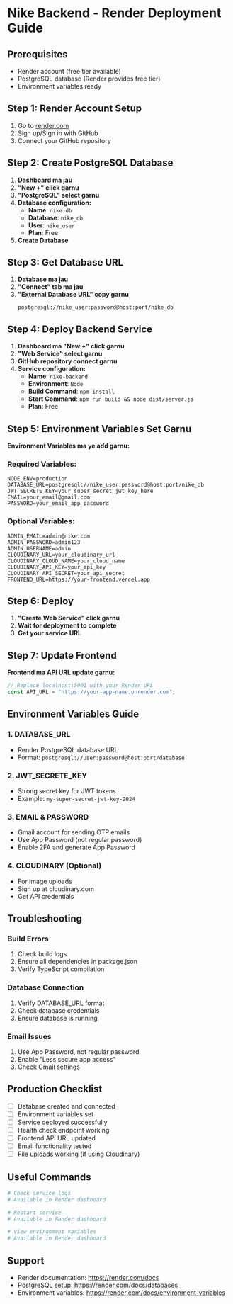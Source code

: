 # Nike Backend - Render Deployment Guide

## Prerequisites
- Render account (free tier available)
- PostgreSQL database (Render provides free tier)
- Environment variables ready

## Step 1: Render Account Setup
1. Go to [render.com](https://render.com)
2. Sign up/Sign in with GitHub
3. Connect your GitHub repository

## Step 2: Create PostgreSQL Database
1. **Dashboard ma jau**
2. **"New +" click garnu**
3. **"PostgreSQL" select garnu**
4. **Database configuration:**
   - **Name**: `nike-db`
   - **Database**: `nike_db`
   - **User**: `nike_user`
   - **Plan**: Free
5. **Create Database**

## Step 3: Get Database URL
1. **Database ma jau**
2. **"Connect" tab ma jau**
3. **"External Database URL" copy garnu**
   ```
   postgresql://nike_user:password@host:port/nike_db
   ```

## Step 4: Deploy Backend Service
1. **Dashboard ma "New +" click garnu**
2. **"Web Service" select garnu**
3. **GitHub repository connect garnu**
4. **Service configuration:**
   - **Name**: `nike-backend`
   - **Environment**: `Node`
   - **Build Command**: `npm install`
   - **Start Command**: `npm run build && node dist/server.js`
   - **Plan**: Free

## Step 5: Environment Variables Set Garnu
**Environment Variables ma ye add garnu:**

### Required Variables:
```
NODE_ENV=production
DATABASE_URL=postgresql://nike_user:password@host:port/nike_db
JWT_SECRETE_KEY=your_super_secret_jwt_key_here
EMAIL=your_email@gmail.com
PASSWORD=your_email_app_password
```

### Optional Variables:
```
ADMIN_EMAIL=admin@nike.com
ADMIN_PASSWORD=admin123
ADMIN_USERNAME=admin
CLOUDINARY_URL=your_cloudinary_url
CLOUDINARY_CLOUD_NAME=your_cloud_name
CLOUDINARY_API_KEY=your_api_key
CLOUDINARY_API_SECRET=your_api_secret
FRONTEND_URL=https://your-frontend.vercel.app
```

## Step 6: Deploy
1. **"Create Web Service" click garnu**
2. **Wait for deployment to complete**
3. **Get your service URL**

## Step 7: Update Frontend
**Frontend ma API URL update garnu:**
```javascript
// Replace localhost:5001 with your Render URL
const API_URL = "https://your-app-name.onrender.com";
```

## Environment Variables Guide

### 1. DATABASE_URL
- Render PostgreSQL database URL
- Format: `postgresql://user:password@host:port/database`

### 2. JWT_SECRETE_KEY
- Strong secret key for JWT tokens
- Example: `my-super-secret-jwt-key-2024`

### 3. EMAIL & PASSWORD
- Gmail account for sending OTP emails
- Use App Password (not regular password)
- Enable 2FA and generate App Password

### 4. CLOUDINARY (Optional)
- For image uploads
- Sign up at cloudinary.com
- Get API credentials

## Troubleshooting

### Build Errors
1. Check build logs
2. Ensure all dependencies in package.json
3. Verify TypeScript compilation

### Database Connection
1. Verify DATABASE_URL format
2. Check database credentials
3. Ensure database is running

### Email Issues
1. Use App Password, not regular password
2. Enable "Less secure app access"
3. Check Gmail settings

## Production Checklist
- [ ] Database created and connected
- [ ] Environment variables set
- [ ] Service deployed successfully
- [ ] Health check endpoint working
- [ ] Frontend API URL updated
- [ ] Email functionality tested
- [ ] File uploads working (if using Cloudinary)

## Useful Commands
```bash
# Check service logs
# Available in Render dashboard

# Restart service
# Available in Render dashboard

# View environment variables
# Available in Render dashboard
```

## Support
- Render documentation: https://render.com/docs
- PostgreSQL setup: https://render.com/docs/databases
- Environment variables: https://render.com/docs/environment-variables 
